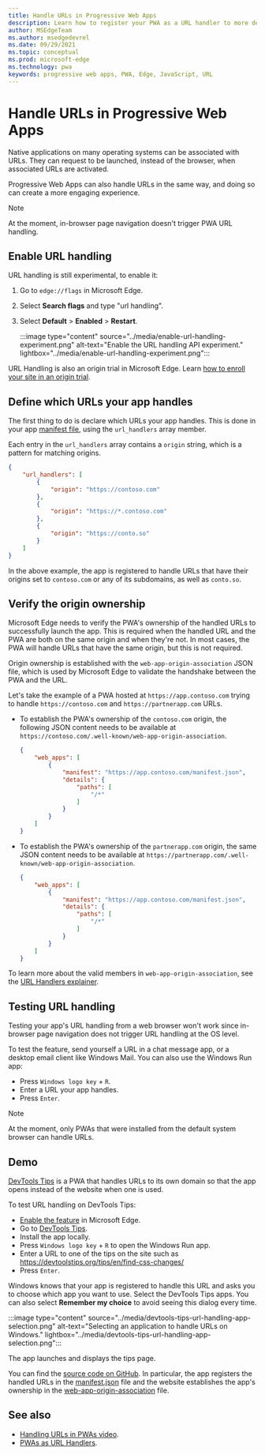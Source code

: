 ```yaml
---
title: Handle URLs in Progressive Web Apps
description: Learn how to register your PWA as a URL handler to more deeply integrate it in the operating system with other applications.
author: MSEdgeTeam
ms.author: msedgedevrel
ms.date: 09/29/2021
ms.topic: conceptual
ms.prod: microsoft-edge
ms.technology: pwa
keywords: progressive web apps, PWA, Edge, JavaScript, URL
---
```

# Handle URLs in Progressive Web Apps

Native applications on many operating systems can be associated with URLs. They can request to be launched, instead of the browser, when associated URLs are activated.

Progressive Web Apps can also handle URLs in the same way, and doing so can create a more engaging experience.

> [!NOTE]
> At the moment, in-browser page navigation doesn't trigger PWA URL handling.


<!-- ====================================================================== -->
## Enable URL handling

URL handling is still experimental, to enable it:

1.  Go to `edge://flags` in Microsoft Edge.
1.  Select **Search flags** and type "url handling".
1.  Select **Default** > **Enabled** > **Restart**.

    :::image type="content" source="../media/enable-url-handling-experiment.png" alt-text="Enable the URL handling API experiment." lightbox="../media/enable-url-handling-experiment.png":::

URL Handling is also an origin trial in Microsoft Edge. Learn [how to enroll your site in an origin trial](./origin-trials.md#enroll-your-site-in-an-origin-trial).


<!-- ====================================================================== -->
## Define which URLs your app handles

The first thing to do is declare which URLs your app handles. This is done in your app [manifest file](./web-app-manifests.md), using the `url_handlers` array member.

Each entry in the `url_handlers` array contains a `origin` string, which is a pattern for matching origins.

```json
{
    "url_handlers": [
        {
            "origin": "https://contoso.com"
        },
        {
            "origin": "https://*.contoso.com"
        },
        {
            "origin": "https://conto.so"
        }
    ]
}
```

In the above example, the app is registered to handle URLs that have their origins set to `contoso.com` or any of its subdomains, as well as `conto.so`.


<!-- ====================================================================== -->
## Verify the origin ownership

Microsoft Edge needs to verify the PWA's ownership of the handled URLs to successfully launch the app. This is required when the handled URL and the PWA are both on the same origin and when they're not. In most cases, the PWA will handle URLs that have the same origin, but this is not required.

Origin ownership is established with the `web-app-origin-association` JSON file, which is used by Microsoft Edge to validate the handshake between the PWA and the URL.

Let's take the example of a PWA hosted at `https://app.contoso.com` trying to handle `https://contoso.com` and `https://partnerapp.com` URLs.

*  To establish the PWA's ownership of the `contoso.com` origin, the following JSON content needs to be available at `https://contoso.com/.well-known/web-app-origin-association`.

    ```json
    {
        "web_apps": [
            {
                "manifest": "https://app.contoso.com/manifest.json",
                "details": {
                    "paths": [
                        "/*"
                    ]
                }
            }
        ]
    }
    ```

*  To establish the PWA's ownership of the `partnerapp.com` origin, the same JSON content needs to be available at `https://partnerapp.com/.well-known/web-app-origin-association`.

    ```json
    {
        "web_apps": [
            {
                "manifest": "https://app.contoso.com/manifest.json",
                "details": {
                    "paths": [
                        "/*"
                    ]
                }
            }
        ]
    }
    ```

To learn more about the valid members in `web-app-origin-association`, see the [URL Handlers explainer](https://github.com/WICG/pwa-url-handler/blob/main/explainer.md#web-app-origin-association-file).


<!-- ====================================================================== -->
## Testing URL handling

Testing your app's URL handling from a web browser won't work since in-browser page navigation does not trigger URL handling at the OS level.

To test the feature, send yourself a URL in a chat message app, or a desktop email client like Windows Mail. You can also use the Windows Run app:

*  Press `Windows logo key` + `R`.
*  Enter a URL your app handles.
*  Press `Enter`.

> [!NOTE]
> At the moment, only PWAs that were installed from the default system browser can handle URLs.


<!-- ====================================================================== -->
## Demo

[DevTools Tips](https://devtoolstips.org/) is a PWA that handles URLs to its own domain so that the app opens instead of the website when one is used.

To test URL handling on DevTools Tips:

*  [Enable the feature](#enable-url-handling) in Microsoft Edge.
*  Go to [DevTools Tips](https://devtoolstips.org/).
*  Install the app locally.
*  Press `Windows logo key` + `R` to open the Windows Run app.
*  Enter a URL to one of the tips on the site such as https://devtoolstips.org/tips/en/find-css-changes/
*  Press `Enter`.

Windows knows that your app is registered to handle this URL and asks you to choose which app you want to use. Select the DevTools Tips apps. You can also select **Remember my choice** to avoid seeing this dialog every time.

:::image type="content" source="../media/devtools-tips-url-handling-app-selection.png" alt-text="Selecting an application to handle URLs on Windows." lightbox="../media/devtools-tips-url-handling-app-selection.png":::

The app launches and displays the tips page.

You can find the [source code on GitHub](https://github.com/captainbrosset/devtools-tips/). In particular, the app registers the handled URLs in the [manifest.json](https://github.com/captainbrosset/devtools-tips/blob/main/src/manifest.json) file and the website establishes the app's ownership in the [web-app-origin-association](https://github.com/captainbrosset/devtools-tips/blob/main/src/.well-known/web-app-origin-association) file.


<!-- ====================================================================== -->
## See also

*  [Handling URLs in PWAs video](https://www.youtube.com/watch?v=jYc7ih9Xwqw).
*  [PWAs as URL Handlers](https://web.dev/pwa-url-handler/).


<!-- ====================================================================== -->
<!-- links -->
